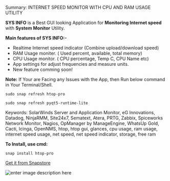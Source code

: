 Summary: INTERNET SPEED MONITOR WITH CPU AND RAM USAGE UTILITY

**SYS INFO** is a Best GUI looking Application for **Monitoring Internet speed** with **System Monitor** Utility.
  
**Main features of SYS INFO:-**

-   Realtime Internet speed indicator (Combine upload/download speed)
-   RAM Usage moniter. ( Used percent, available, total memory)
-   CPU Usage monitor. ( CPU percentage, Temp C, CPU Name etc)
-   App settings for adjust frequencies and measure units.
-   New feature comming soon!

**Note:**  If Your are Facing any Issues with the App, then Run below command in Your Terminal/Shell.

`sudo snap refresh htop-pro`

`sudo snap refresh pyqt5-runtime-lite`

Keywords: SolarWinds Server and Application Monitor, eG Innovations, Datadog, NinjaRMM, Site24x7, Sematext, Atera, PRTG, Zabbix, Spiceworks Network Monitor, Nagios, OpManager by ManageEngine, WhatsUp Gold, Cacti, Icinga, OpenNMS, htop, htop gui, glances, cpu usage, ram usage, internet speed usage, net speed, net speed indicator, storage, free ram

**To Install, use cmd:**

    snap install htop-pro

[Get it from Snapstore](https://snapcraft.io/htop-pro)

![enter image description here](https://camo.githubusercontent.com/ab077b20ad9938c23fbdac223ab101df5ed27329bbadbe7f98bfd62d5808f0a7/68747470733a2f2f736e617063726166742e696f2f7374617469632f696d616765732f6261646765732f656e2f736e61702d73746f72652d626c61636b2e737667)


